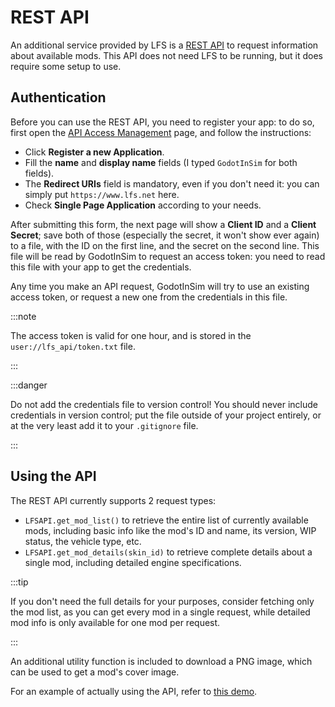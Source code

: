 # REST API

An additional service provided by LFS is a
[REST API](https://www.lfs.net/forum/post/1969337#post1969337) to request information about
available mods. This API does not need LFS to be running, but it does require some setup to use.

## Authentication

Before you can use the REST API, you need to register your app: to do so, first open the
[API Access Management](https://www.lfs.net/account/api) page, and follow the instructions:

* Click **Register a new Application**.
* Fill the **name** and **display name** fields (I typed `GodotInSim` for both fields).
* The **Redirect URIs** field is mandatory, even if you don't need it: you can simply put `https://www.lfs.net` here.
* Check **Single Page Application** according to your needs.

After submitting this form, the next page will show a **Client ID** and a **Client Secret**;
save both of those (especially the secret, it won't show ever again) to a file, with the ID on
the first line, and the secret on the second line. This file will be read by GodotInSim to request
an access token: you need to read this file with your app to get the credentials.

Any time you make an API request, GodotInSim will try to use an existing access token, or request
a new one from the credentials in this file.

:::note

The access token is valid for one hour, and is stored in the `user://lfs_api/token.txt` file.

:::

:::danger

Do not add the credentials file to version control! You should never include credentials in version
control; put the file outside of your project entirely, or at the very least add it to your
`.gitignore` file.

:::

## Using the API

The REST API currently supports 2 request types:

* `LFSAPI.get_mod_list()` to retrieve the entire list of currently available mods, including basic
    info like the mod's ID and name, its version, WIP status, the vehicle type, etc.
* `LFSAPI.get_mod_details(skin_id)` to retrieve complete details about a single mod, including
    detailed engine specifications.

:::tip

If you don't need the full details for your purposes, consider fetching only the mod list, as you
can get every mod in a single request, while detailed mod info is only available for one mod per
request.

:::

An additional utility function is included to download a PNG image, which can be used to get a mod's
cover image.

For an example of actually using the API, refer to [this demo](../demos/lfs_api/demo_lfs_api).
